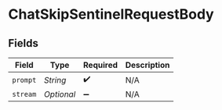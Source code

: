 # ChatSkipSentinelRequestBody


## Fields

| Field               | Type                | Required            | Description         |
| ------------------- | ------------------- | ------------------- | ------------------- |
| `prompt`            | *String*            | :heavy_check_mark:  | N/A                 |
| `stream`            | *Optional<Boolean>* | :heavy_minus_sign:  | N/A                 |